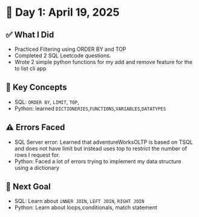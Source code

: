 # 📅 Day 1: April 19, 2025

## ✅ What I Did

- Practiced Filtering using ORDER BY and TOP
- Completed 2 SQL Leetcode questions.
- Wrote 2 simple python functions for my add and remove feature for the to list cli app

## 🧠 Key Concepts

- SQL: `ORDER BY`, `LIMIT`, `TOP`,
- Python: learned `DICTIONERIES`,`FUNCTIONS`,`VARIABLES`,`DATATYPES`

## ⚠️ Errors Faced

- SQL Server error: Learned that adventureWorksOLTP is based on TSQL and does not have limit
  but instead uses top to restrict the number of rows I request for.
- Python: Faced a lot of errors trying to implement my data structure using a dictionary

## 🎯 Next Goal

- SQL: Learn about `iNNER JOIN`, `LEFT JOIN`, `RIGHT JOIN`
- Python: Learn about loops,conditionals, match statement

